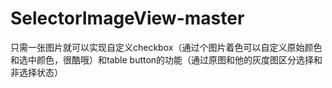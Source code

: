 # SelectorImageView-master
只需一张图片就可以实现自定义checkbox（通过个图片着色可以自定义原始颜色和选中颜色，很酷哦）和table button的功能（通过原图和他的灰度图区分选择和非选择状态）
